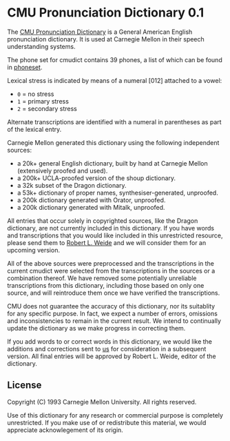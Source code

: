 # CMU Pronunciation Dictionary 0.1

The [CMU Pronunciation Dictionary](cmudict) is a General American English
pronunciation dictionary. It is used at Carnegie Mellon in their speech
understanding systems.

The phone set for cmudict contains 39 phones, a list of which can be found in
[phoneset](phoneset).

Lexical stress is indicated by means of a numeral \[012\] attached to a vowel:

 * `0` = no stress
 * `1` = primary stress
 * `2` = secondary stress

Alternate transcriptions are identified with a numeral in parentheses as
part of the lexical entry.

Carnegie Mellon generated this dictionary using the following independent
sources:

 * a 20k+ general English dictionary, built by hand at Carnegie Mellon
  (extensively proofed and used).
 * a 200k+ UCLA-proofed version of the shoup dictionary.
 * a 32k subset of the Dragon dictionary.
 * a 53k+ dictionary of proper names, synthesiser-generated, unproofed.
 * a 200k dictionary generated with Orator, unproofed.
 * a 200k dictionary generated with Mitalk, unproofed.

All entries that occur solely in copyrighted sources, like the Dragon
dictionary, are not currently included in this dictionary. If you have
words and transcriptions that you would like included in this unrestricted
resource, please send them to [Robert L. Weide](weide@cs.cmu.edu) and we
will consider them for an upcoming version.

All of the above sources were preprocessed and the transcriptions in the
current cmudict were selected from the transcriptions in the sources or
a combination thereof. We have removed some potentially unreliable
transcriptions from this dictionary, including those based on only one
source, and will reintroduce them once we have verified the transcriptions.

CMU does not guarantee the accuracy of this dictionary, nor its suitablity
for any specific purpose. In fact, we expect a number of errors, omissions
and inconsistencies to remain in the current result. We intend to
continually update the dictionary as we make progress in correcting them.

If you add words to or correct words in this dictionary, we would like
the additions and corrections sent to [us](weide@cs.cmu.edu) for consideration
in a subsequent version. All final entries will be approved by Robert L.
Weide, editor of the dictionary.

## License

Copyright (C) 1993 Carnegie Mellon University. All rights reserved.

Use of this dictionary for any research or commercial purpose is completely
unrestricted.  If you make use of or redistribute this material, we would
appreciate acknowlegement of its origin.
